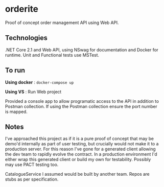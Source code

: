 # orderite
Proof of concept order management API using Web API.

## Technologies
.NET Core 2.1 and Web API, using NSwag for documentation and Docker for runtime. Unit and Functional tests use MSTest.

## To run
**Using docker** : `docker-compose up`

**Using VS** : Run Web project

Provided a console app to allow programatic access to the API in addition to Postman collection. If using the Postman collection ensure the port number is mapped.

## Notes
I've approached this project as if it is a pure proof of concept that may be demo'd internally as part of user testing, but crucially would not make it to a production server. For this reason I've gone for a generated client allowing the dev team to rapidly evolve the contract. In a production environment I'd either wrap this generated client or build my own for testability. Possibly may use PACT testing too.

CatalogueService I assumed would be built by another team. Repos are stubs as per specification.
